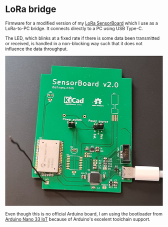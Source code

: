 # LoRa bridge
Firmware for a modified version of my [LoRa SensorBoard](https://github.com/sebdehne/SensorBoard-Hardware) which
I use as a LoRa-to-PC bridge. It connects directly to a PC using USB Type-C.

The LED, which blinks at a fixed rate if there is some data been transmitted or received, is handled in a non-blocking way such that it does not influence the data throughput.

![alt text](media/pcb.jpg "PCB")

Even though this is no official Arduino board, I am using the bootloader from [Arduino Nano 33 IoT](https://store.arduino.cc/arduino-nano-33-iot) because of Arduino's excelent toolchain support.
